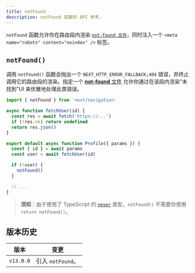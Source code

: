 ```yaml
---
title: notFound
description: notFound 函数的 API 参考。
---
```


`notFound` 函数允许你在路由段内渲染 [`not-found 文件`](/docs/nextjs-cn/app/api-reference/file-conventions/not-found)，同时注入一个 `<meta name="robots" content="noindex" />` 标签。

## `notFound()`

调用 `notFound()` 函数会抛出一个 `NEXT_HTTP_ERROR_FALLBACK;404` 错误，并终止调用它的路由段的渲染。指定一个 [**not-found** 文件](/docs/nextjs-cn/app/api-reference/file-conventions/not-found) 允许你通过在该段内渲染"未找到"UI 来优雅地处理此类错误。

```jsx
import { notFound } from 'next/navigation'

async function fetchUser(id) {
  const res = await fetch('https://...')
  if (!res.ok) return undefined
  return res.json()
}

export default async function Profile({ params }) {
  const { id } = await params
  const user = await fetchUser(id)

  if (!user) {
    notFound()
  }

  // ...
}
```

> **须知**：由于使用了 TypeScript 的 [`never`](https://www.typescriptlang.org/docs/handbook/2/functions.html#never) 类型，`notFound()` 不需要你使用 `return notFound()`。

## 版本历史

| 版本      | 变更              |
| --------- | ----------------- |
| `v13.0.0` | 引入 `notFound`。 |
